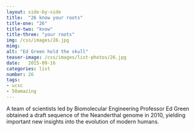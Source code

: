 ```yaml
---
layout: side-by-side
title:  "26 know your roots"
title-one: "26"
title-two: "know"
title-three: "your roots"
img: /css/images/26.jpg
mimg: 
alt: "Ed Green hold the skull"
teaser-image: /css/images/list-photos/26.jpg
date:   2015-09-16
categories: list
number: 26
tags:
- ucsc
- 50amazing
---
```

A team of scientists led by Biomolecular Engineering Professor Ed Green obtained a draft sequence of the Neanderthal genome in 2010, yielding important new insights into the evolution of modern humans.